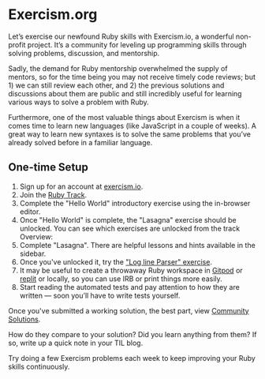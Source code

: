 # Exercism.org
  
Let’s exercise our newfound Ruby skills with Exercism.io, a wonderful non-profit project. It’s a community for leveling up programming skills through solving problems, discussion, and mentorship.

Sadly, the demand for Ruby mentorship overwhelmed the supply of mentors, so for the time being you may not receive timely code reviews; but 1) we can still review each other, and 2) the previous solutions and discussions about them are public and still incredibly useful for learning various ways to solve a problem with Ruby.

Furthermore, one of the most valuable things about Exercism is when it comes time to learn new languages (like JavaScript in a couple of weeks). A great way to learn new syntaxes is to solve the same problems that you’ve already solved before in a familiar language.

## One-time Setup
1. Sign up for an account at [exercism.io](https://exercism.io/).
2. Join the [Ruby Track](https://exercism.org/tracks/ruby).
3. Complete the "Hello World" introductory exercise using the in-browser editor.
4. Once "Hello World" is complete, the "Lasagna" exercise should be unlocked. You can see which exercises are unlocked from the track Overview:
5. Complete "Lasagna". There are helpful lessons and hints available in the sidebar.
6. Once you've unlocked it, try the ["Log line Parser" exercise](https://exercism.org/tracks/ruby/exercises/log-line-parser).
7. It may be useful to create a throwaway Ruby workspace in [Gitpod](https://gitpod.io/#https://github.com/appdev-projects/base-ruby) or [replit](https://replit.com/new/ruby) or locally, so you can use IRB or print things more easily.
8. Start reading the automated tests and pay attention to how they are written — soon you’ll have to write tests yourself.

Once you've submitted a working solution, the best part, view [Community Solutions](https://exercism.org/tracks/ruby/exercises/log-line-parser/solutions).

How do they compare to your solution? Did you learn anything from them? If so, write up a quick note in your TIL blog.

Try doing a few Exercism problems each week to keep improving your Ruby skills continuously.
